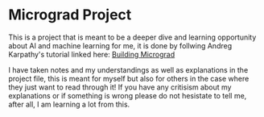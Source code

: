 # Micrograd Project
This is a project that is meant to be a deeper dive and learning opportunity about AI and machine learning for me, it is done by follwing Andreg Karpathy's tutorial linked here:
[Building Micrograd](https://youtu.be/VMj-3S1tku0?si=0kVensYpT6FVumP_)

I have taken notes and my understandings as well as explanations in the project file, this is meant for myself but also for others in the case where they just want to read through it! If you have any critisism about my explanations or if something is wrong please do not hesistate to tell me, after all, I am learning a lot from this.
